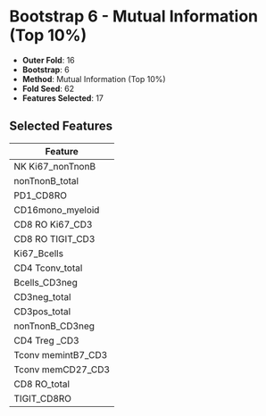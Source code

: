 # Bootstrap 6 - Mutual Information (Top 10%)

- **Outer Fold**: 16
- **Bootstrap**: 6
- **Method**: Mutual Information (Top 10%)
- **Fold Seed**: 62
- **Features Selected**: 17

## Selected Features

| Feature |
|---------|
| NK Ki67_nonTnonB |
| nonTnonB_total |
| PD1_CD8RO |
| CD16mono_myeloid |
| CD8  RO Ki67_CD3 |
| CD8 RO TIGIT_CD3 |
| Ki67_Bcells |
| CD4 Tconv_total |
| Bcells_CD3neg |
| CD3neg_total |
| CD3pos_total |
| nonTnonB_CD3neg |
| CD4 Treg _CD3 |
| Tconv memintB7_CD3 |
| Tconv memCD27_CD3 |
| CD8 RO_total |
| TIGIT_CD8RO |

